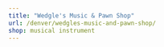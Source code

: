 ```yaml
---
title: "Wedgle's Music & Pawn Shop"
url: /denver/wedgles-music-and-pawn-shop/
shop: musical instrument
---
```

